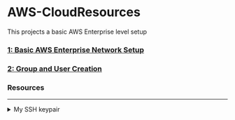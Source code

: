 # AWS-CloudResources
This projects a basic AWS Enterprise level setup


### [1: Basic AWS Enterprise Network Setup](Inception/readme.MD)

### [2: Group and User Creation](UsersGroups/readme.MD)


  
  
    
### Resources
------
<details>
<summary> My SSH keypair</summary>
<br>
  
I have created my own key pair on my local as such:
```
ssh-keygen -t rsa -C "anupam.ncsu@gmail.com"
```
This creates a public private key pair:
```
$home/.ssh/id_rsa
$home/.ssh/id_rsa.pub
```
[Now we can import our own public key to AWS](https://docs.aws.amazon.com/AWSEC2/latest/UserGuide/ec2-key-pairs.html) 

</details>
